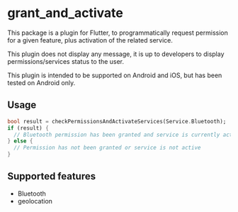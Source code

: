 # grant_and_activate

This package is a plugin for Flutter, to programmatically request permission for a given feature, 
plus activation of the related service.

This plugin does not display any message, it is up to developers to display permissions/services
status to the user.

This plugin is intended to be supported on Android and iOS, but has been tested on Android only.

## Usage

```dart
bool result = checkPermissionsAndActivateServices(Service.Bluetooth);
if (result) {
  // Bluetooth permission has been granted and service is currently active
} else {
  // Permission has not been granted or service is not active
}
```

## Supported features

* Bluetooth
* geolocation